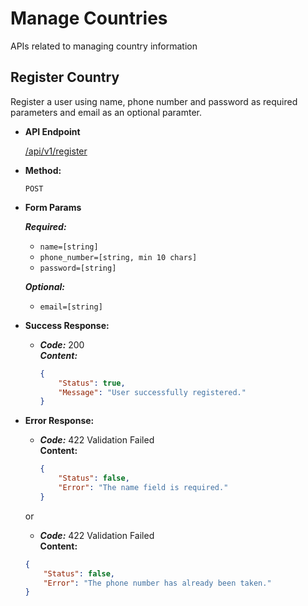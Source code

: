 # Manage Countries

APIs related to managing country information

**Register Country**
----
  Register a user using name, phone number and password as required parameters and email as an optional paramter.

* **API Endpoint**

  <a href="">/api/v1/register</a>

* **Method:**

  `POST`
  
*  **Form Params**

   ***Required:***
    - `name=[string]`
    - `phone_number=[string, min 10 chars]`
    - `password=[string]`

    ***Optional:***
    - `email=[string]`

* **Success Response:**

  * ***Code:*** 200 <br />
    ***Content:*** 
    ```json 
    {
        "Status": true,
        "Message": "User successfully registered." 
    }
    ```
 
* **Error Response:**

  * ***Code:*** 422 Validation Failed <br />
    **Content:** 
    ```json 
    {
        "Status": false,
        "Error": "The name field is required."
    }
    ```

  or

   * ***Code:*** 422 Validation Failed <br />
    **Content:** 
    ```json 
    {
        "Status": false,
        "Error": "The phone number has already been taken."
    }
    ```